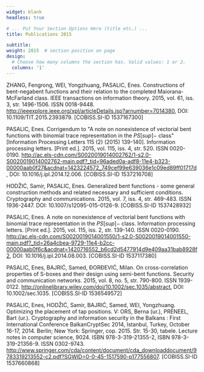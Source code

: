 ```yaml
---
widget: blank
headless: true

# ... Put Your Section Options Here (title etc.) ...
title: Publications 2015

subtitle: 
weight: 2015  # section position on page
design:
  # Choose how many columns the section has. Valid values: 1 or 2.
  columns: '1'
---
```


ZHANG, Fengrong, WEI, Yongzhuang, PASALIC, Enes. Constructions of bent-negabent functions and their relation to the completed Maiorana-McFarland class. IEEE transactions on information theory. 2015, vol. 61, iss. 3, str. 1496-1506. ISSN 0018-9448. http://ieeexplore.ieee.org/xpl/articleDetails.jsp?arnumber=7014380, DOI: 10.1109/TIT.2015.2393879. [COBISS.SI-ID 1537167300]

PASALIC, Enes. Corrigendum to "A note on nonexistence of vectorial bent functions with binomial trace representation in the $PS[sup]{-}$ class" [Information Processing Letters 115 (2) (2015) 139-140]. Information processing letters. [Print ed.]. 2015, vol. 115, iss. 4, str. 520. ISSN 0020-0190. http://ac.els-cdn.com/S0020019014002762/1-s2.0-S0020019014002762-main.pdf?_tid=96aded0a-adf8-11e4-b323-00000aab0f27&acdnat=1423224572_749cef99e639036e1c09ed89ff01717d, DOI: 10.1016/j.ipl.2014.12.006. [COBISS.SI-ID 1537216708]

HODŽIĆ, Samir, PASALIC, Enes. Generalized bent functions - some general construction methods and related necessary and sufficient conditions. Cryptography and communications. 2015, vol. 7, iss. 4, str. 469-483. ISSN 1936-2447. DOI: 10.1007/s12095-015-0126-9. [COBISS.SI-ID 1537428932]

PASALIC, Enes. A note on nonexistence of vectorial bent functions with binomial trace representation in the $PS[sup]{-}$ class. Information processing letters. [Print ed.]. 2015, vol. 115, iss. 2, str. 139-140. ISSN 0020-0190. http://ac.els-cdn.com/S0020019014001550/1-s2.0-S0020019014001550-main.pdf?_tid=26a4cbea-9729-11e4-b2cc-00000aab0f6c&acdnat=1420716552_b6cd2d5477914d9e409aa31bab8928f2, DOI: 10.1016/j.ipl.2014.08.003. [COBISS.SI-ID 1537117380]

PASALIC, Enes, BAJRIĆ, Samed, ĐORĐEVIĆ, Milan. On cross-correlation properties of S-boxes and their design using semi-bent functions. Security and communication networks. 2015, vol. 8, no. 5, str. 790-800. ISSN 1939-0122. http://onlinelibrary.wiley.com/doi/10.1002/sec.1035/abstract, DOI: 10.1002/sec.1035. [COBISS.SI-ID 1536549572]

PASALIC, Enes, HODŽIĆ, Samir, BAJRIĆ, Samed, WEI, Yongzhuang. Optimizing the placement of tap positions. V: ORS, Berna (ur.), PRENEEL, Bart (ur.). Cryptography and information security in the Balkans : First International Conference BalkanCryptSec 2014, Istanbul, Turkey, October 16-17, 2014. Berlin; New York: Springer, cop. 2015. Str. 15-30, tabele. Lecture notes in computer science, 9024. ISBN 978-3-319-21355-2, ISBN 978-3-319-21356-9. ISSN 0302-9743. http://www.springer.com/cda/content/document/cda_downloaddocument/9783319213552-c2.pdf?SGWID=0-0-45-1517590-p177556807. [COBISS.SI-ID 1537660868]

